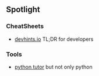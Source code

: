 
<SiteTitle />

## Spotlight

### CheatSheets
* [devhints.io](https://devhints.io/) TL;DR for developers

### Tools
* [python tutor](http://www.pythontutor.com/) but not only python
